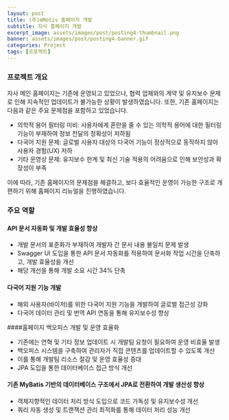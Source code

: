 ```yaml
---
layout: post
title: (주)eMotiv 홈페이지 개발
subtitle: 자사 홈페이지 개발
excerpt_image: assets/images/post/posting4-thumbnail.png
banner: assets/images/post/posting4-banner.gif
categories: Project
tags: [프로젝트]
---
```


### 프로젝트 개요
자사 메인 홈페이지는 기존에 운영되고 있었으나, 협력 업체와의 계약 및 유지보수 문제로 인해 지속적인 업데이트가 불가능한 상황이 발생하였습니다.
또한, 기존 홈페이지는 다음과 같은 주요 문제점을 포함하고 있었습니다.
- 의학적 용어 필터링 미비: 사용자에게 혼란을 줄 수 있는 의학적 용어에 대한 필터링 기능이 부재하여 정보 전달의 정확성이 저하됨
- 다국어 지원 문제: 글로벌 사용자 대상의 다국어 기능이 정상적으로 동작하지 않아 사용자 경험(UX) 저하
- 기타 운영상 문제: 유지보수 한계 및 최신 기술 적용의 어려움으로 인해 보안성과 확장성이 부족

이에 따라, 기존 홈페이지의 문제점을 해결하고, 보다 효율적인 운영이 가능한 구조로 개편하기 위해 홈페이지 리뉴얼을 진행하였습니다.

### 주요 역할
#### API 문서 자동화 및 개발 효율성 향상
- 개발 문서의 표준화가 부재하여 개발자 간 문서 내용 불일치 문제 발생
- Swagger UI 도입을 통한 API 문서 자동화를 적용하여 문서화 작업 시간을 단축하고, 개발 효율성을 개선
- 해당 개선을 통해 개발 소요 시간 34% 단축
#### 다국어 지원 기능 개발
- 해외 사용자(바이저)를 위한 다국어 지원 기능을 개발하여 글로벌 접근성 강화
- 다국어 데이터 관리 및 번역 API 연동을 통해 유지보수성 향상 

####홈페이지 백오피스 개발 및 운영 효율화
- 기존에는 연혁 및 기타 정보 업데이트 시 개발팀 요청이 필요하여 운영 비효율 발생
- 백오피스 시스템을 구축하여 관리자가 직접 콘텐츠를 업데이트할 수 있도록 개선
- 이를 통해 개발팀 리소스 절감 및 운영 효율성 증대
- JPA 도입을 통한 데이터베이스 접근 방식 개선

#### 기존 MyBatis 기반의 데이터베이스 구조에서 JPA로 전환하여 개발 생산성 향상
- 객체지향적인 데이터 처리 방식 도입으로 코드 가독성 및 유지보수성 개선
- 쿼리 자동 생성 및 트랜잭션 관리 최적화를 통해 데이터 처리 성능 개선
